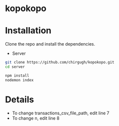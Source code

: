 # kopokopo


# Installation
Clone the repo and install the dependencies.
* Server 
```bash
git clone https://github.com/chirgugh/kopokopo.git
cd server
```
```bash
npm install
nodemon index
```

# Details
* To change transactions_csv_file_path, edit line 7
* To change n, edit line 8
